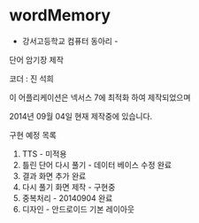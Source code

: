wordMemory
==========

- 강서고등학교 컴퓨터 동아리 -

단어 암기장 제작 

코더 : 진 석희 

이 어플리케이션은 넥서스 7에 최적화 하여 제작되었으며

2014년 09월 04일 현재 제작중에 있습니다.


구현 예정 목록

1. TTS - 미적용
2. 틀린 단어 다시 풀기 - 데이터 베이스 수정 완료
3. 결과 화면 추가 완료
4. 다시 풀기 화면 제작 - 구현중 
5. 중복처리 - 20140904 완료
6. 디자인 - 안드로이드 기본 레이아웃
